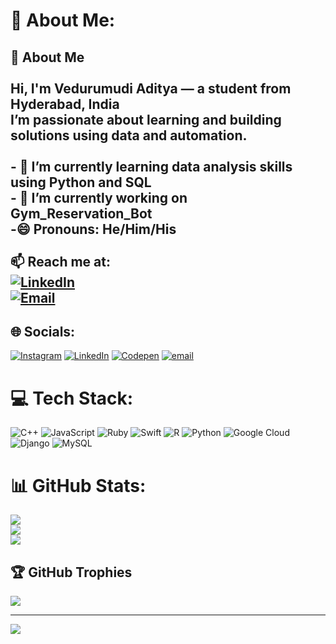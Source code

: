 # 💫 About Me:           
## 👋 About Me<br><br>Hi, I'm **Vedurumudi Aditya** — a student from **Hyderabad, India**  <br>I’m passionate about learning and building solutions using data and automation.<br><br>- 🌱 I’m currently learning **data analysis skills using Python and SQL**<br>- 💼 I’m currently working on **Gym_Reservation_Bot**<br>-😄 Pronouns: He/Him/His<br><br>📫 Reach me at:  <br>[![LinkedIn](https://img.shields.io/badge/-Vedurumudi%20Aditya-blue?logo=linkedin)](https://www.linkedin.com/in/vedurumudi-aditya/)  <br>[![Email](https://img.shields.io/badge/-adityavedurumudi@gmail.com-red?logo=gmail)](mailto:adityavedurumudi@gmail.com)<br>


## 🌐 Socials:
[![Instagram](https://img.shields.io/badge/Instagram-%23E4405F.svg?logo=Instagram&logoColor=white)](https://instagram.com/ur_hyacinth) [![LinkedIn](https://img.shields.io/badge/LinkedIn-%230077B5.svg?logo=linkedin&logoColor=white)](https://linkedin.com/in/vedurumudi-aditya) [![Codepen](https://img.shields.io/badge/Codepen-000000?logo=codepen&logoColor=white)](https://codepen.io/VedurumudiAditya) [![email](https://img.shields.io/badge/Email-D14836?logo=gmail&logoColor=white)](mailto:adityavedurumudi@gmail.com) 

# 💻 Tech Stack:
![C++](https://img.shields.io/badge/c++-%2300599C.svg?style=for-the-badge&logo=c%2B%2B&logoColor=white) ![JavaScript](https://img.shields.io/badge/javascript-%23323330.svg?style=for-the-badge&logo=javascript&logoColor=%23F7DF1E) ![Ruby](https://img.shields.io/badge/ruby-%23CC342D.svg?style=for-the-badge&logo=ruby&logoColor=white) ![Swift](https://img.shields.io/badge/swift-F54A2A?style=for-the-badge&logo=swift&logoColor=white) ![R](https://img.shields.io/badge/r-%23276DC3.svg?style=for-the-badge&logo=r&logoColor=white) ![Python](https://img.shields.io/badge/python-3670A0?style=for-the-badge&logo=python&logoColor=ffdd54) ![Google Cloud](https://img.shields.io/badge/GoogleCloud-%234285F4.svg?style=for-the-badge&logo=google-cloud&logoColor=white) ![Django](https://img.shields.io/badge/django-%23092E20.svg?style=for-the-badge&logo=django&logoColor=white) ![MySQL](https://img.shields.io/badge/mysql-4479A1.svg?style=for-the-badge&logo=mysql&logoColor=white)
# 📊 GitHub Stats:
![](https://github-readme-stats.vercel.app/api?username=Vedurumudi-Aditya&theme=dark&hide_border=false&include_all_commits=false&count_private=false)<br/>
![](https://nirzak-streak-stats.vercel.app/?user=Vedurumudi-Aditya&theme=dark&hide_border=false)<br/>
![](https://github-readme-stats.vercel.app/api/top-langs/?username=Vedurumudi-Aditya&theme=dark&hide_border=false&include_all_commits=false&count_private=false&layout=compact)

## 🏆 GitHub Trophies
![](https://github-profile-trophy.vercel.app/?username=Vedurumudi-Aditya&theme=radical&no-frame=false&no-bg=true&margin-w=4)

---
[![](https://visitcount.itsvg.in/api?id=Vedurumudi-Aditya&icon=0&color=0)](https://visitcount.itsvg.in)

<!-- Proudly created with GPRM ( https://gprm.itsvg.in ) -->
